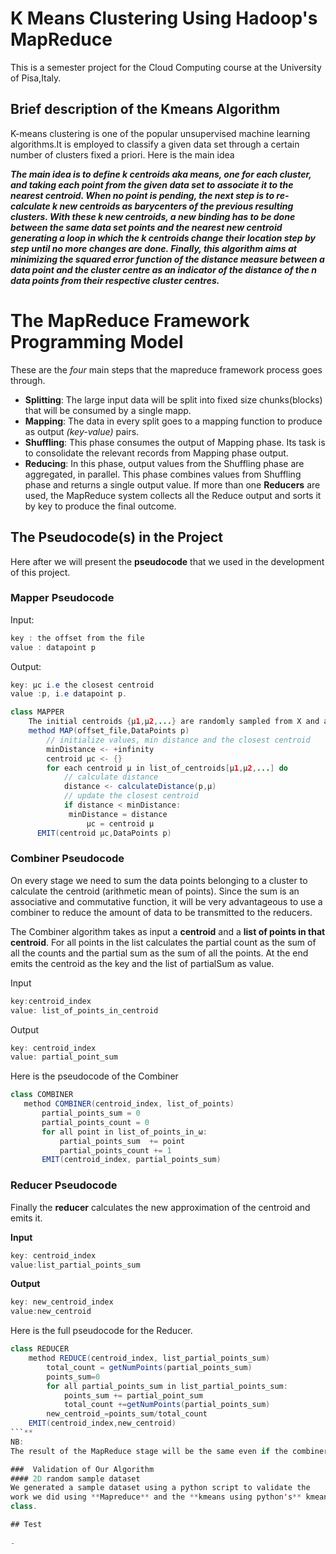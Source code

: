 # K Means Clustering Using Hadoop's MapReduce
This is a semester project for the Cloud Computing course at the University of Pisa,Italy.
## Brief description of the Kmeans Algorithm
K-means clustering is one of the popular unsupervised machine learning algorithms.It is employed to classify a given data set through a 
certain number of clusters fixed a priori.
Here is the main idea 

***The main idea is to define *k* centroids aka means, one for each cluster, and taking each point from the given data set to associate it to the nearest centroid. When no point is pending, the next step is to re-calculate k new centroids as barycenters of the previous resulting clusters. With these k new centroids, a new binding has to be done between the same data set points and the nearest new centroid generating a loop in which the k centroids change their location step by step until no more changes are done. Finally, this algorithm aims at minimizing the squared error function of the distance measure between a data point and the cluster centre as an indicator of the distance of the *n* data points from their respective cluster centres.***

# The MapReduce Framework Programming Model
These are the *four* main steps that the mapreduce framework process goes through.
- **Splitting**: The large input data will be split into fixed size chunks(blocks) that will be consumed by a single mapp.
- **Mapping**: The data in every split goes to a mapping function to produce as output *(key-value)* pairs.
- **Shuffling**: This phase consumes the output of Mapping phase. Its task is to consolidate the relevant records from Mapping phase output. 
- **Reducing**: In this phase, output values from the Shuffling phase are aggregated, in parallel. This phase combines values from Shuffling phase and returns a single output value. If more than one **Reducers** are used, the MapReduce system collects all the Reduce output and sorts it by key to produce the final outcome.

## The Pseudocode(s) in the Project
Here after we will present the **pseudocode** that we used in the development of this project.
### Mapper Pseudocode
Input:
```java
key : the offset from the file 
value : datapoint p
```
Output: 
```java
key: µc i.e the closest centroid
value :p, i.e datapoint p.
```
```java
class MAPPER
	The initial centroids {µ1,µ2,...} are randomly sampled from X and are stored in a file.
	method MAP(offset_file,DataPoints p)
		// initialize values, min distance and the closest centroid
		minDistance <- +infinity
		centroid µc <- {}
		for each centroid µ in list_of_centroids[µ1,µ2,...] do
			// calculate distance
			distance <- calculateDistance(p,µ)
		 	// update the closest centroid
		 	if distance < minDistance:
		   	 minDistance = distance
       		   	 µc = centroid µ
	  EMIT(centroid µc,DataPoints p)
```
### Combiner Pseudocode
On every stage we need to sum the data points belonging to a cluster to calculate the centroid (arithmetic mean of points). 
Since the sum is an associative and commutative function, it will be very advantageous to use a combiner to reduce the amount 
of data to be transmitted to the reducers.

The Combiner algorithm takes as input a **centroid** and a **list of points in that centroid**. For all points in the list calculates the partial count as the sum of all the counts and the partial sum as the sum of all the points. At the end emits the centroid as the key and the list of partialSum as value.

Input
```java
key:centroid_index
value: list_of_points_in_centroid	
```
Output
```java
key: centroid_index
value: partial_point_sum
```
Here is the pseudocode of the Combiner
 ```java
class COMBINER
    method COMBINER(centroid_index, list_of_points)
        partial_points_sum = 0
        partial_points_count = 0
        for all point in list_of_points_in_ω:
            partial_points_sum  += point
            partial_points_count += 1
        EMIT(centroid_index, partial_points_sum) 
```

### Reducer Pseudocode
Finally the **reducer** calculates the new approximation of the centroid and emits it. 

**Input**
```java
key: centroid_index
value:list_partial_points_sum
```
**Output**
```java
key: new_centroid_index
value:new_centroid
```
Here is the full pseudocode for the Reducer.
```java
class REDUCER
	method REDUCE(centroid_index, list_partial_points_sum)
		total_count = getNumPoints(partial_points_sum)
		points_sum=0
		for all partial_points_sum in list_partial_points_sum:
			points_sum += partial_point_sum
			total_count +=getNumPoints(partial_points_sum)
		new_centroid_=points_sum/total_count
	EMIT(centroid_index,new_centroid)
```**
NB:
The result of the MapReduce stage will be the same even if the combiner is not called by the Hadoop framework.

###  Validation of Our Algorithm
#### 2D random sample dataset
We generated a sample dataset using a python script to validate the 
work we did using **Mapreduce** and the **kmeans using python's** kmeans
class.

## Test
 
-






